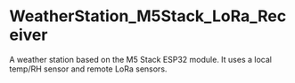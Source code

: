 # WeatherStation_M5Stack_LoRa_Receiver
A weather station based on the M5 Stack ESP32 module.  It uses a local temp/RH sensor and remote LoRa sensors.
